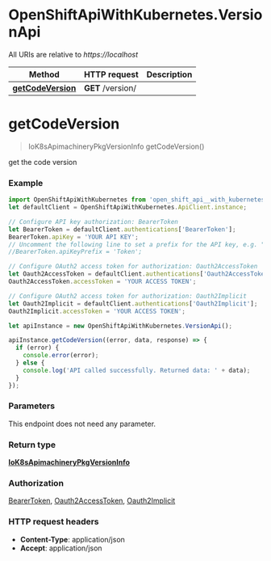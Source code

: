 # OpenShiftApiWithKubernetes.VersionApi

All URIs are relative to *https://localhost*

Method | HTTP request | Description
------------- | ------------- | -------------
[**getCodeVersion**](VersionApi.md#getCodeVersion) | **GET** /version/ | 


<a name="getCodeVersion"></a>
# **getCodeVersion**
> IoK8sApimachineryPkgVersionInfo getCodeVersion()



get the code version

### Example
```javascript
import OpenShiftApiWithKubernetes from 'open_shift_api__with_kubernetes';
let defaultClient = OpenShiftApiWithKubernetes.ApiClient.instance;

// Configure API key authorization: BearerToken
let BearerToken = defaultClient.authentications['BearerToken'];
BearerToken.apiKey = 'YOUR API KEY';
// Uncomment the following line to set a prefix for the API key, e.g. "Token" (defaults to null)
//BearerToken.apiKeyPrefix = 'Token';

// Configure OAuth2 access token for authorization: Oauth2AccessToken
let Oauth2AccessToken = defaultClient.authentications['Oauth2AccessToken'];
Oauth2AccessToken.accessToken = 'YOUR ACCESS TOKEN';

// Configure OAuth2 access token for authorization: Oauth2Implicit
let Oauth2Implicit = defaultClient.authentications['Oauth2Implicit'];
Oauth2Implicit.accessToken = 'YOUR ACCESS TOKEN';

let apiInstance = new OpenShiftApiWithKubernetes.VersionApi();

apiInstance.getCodeVersion((error, data, response) => {
  if (error) {
    console.error(error);
  } else {
    console.log('API called successfully. Returned data: ' + data);
  }
});
```

### Parameters
This endpoint does not need any parameter.

### Return type

[**IoK8sApimachineryPkgVersionInfo**](IoK8sApimachineryPkgVersionInfo.md)

### Authorization

[BearerToken](../README.md#BearerToken), [Oauth2AccessToken](../README.md#Oauth2AccessToken), [Oauth2Implicit](../README.md#Oauth2Implicit)

### HTTP request headers

 - **Content-Type**: application/json
 - **Accept**: application/json

